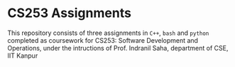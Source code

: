# CS253 Assignments

This repository consists of three assignments in `C++`, `bash` and `python` completed as coursework for CS253: Software Development and Operations, under the intructions of Prof. Indranil Saha, department of CSE, IIT Kanpur
